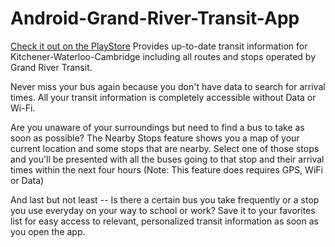 # Android-Grand-River-Transit-App

[Check it out on the PlayStore](https://play.google.com/store/apps/details?id=ca.simba.grtwaterloo&hl=en)
Provides up-to-date transit information for Kitchener-Waterloo-Cambridge including all routes and stops operated by Grand River Transit.

Never miss your bus again because you don't have data to search for arrival times. All your transit information is completely accessible without Data or Wi-Fi.

Are you unaware of your surroundings but need to find a bus to take as soon as possible? The Nearby Stops feature shows you a map of your current location and some stops that are nearby. Select one of those stops and you'll be presented with all the buses going to that stop and their arrival times within the next four hours (Note: This feature does requires GPS, WiFi or Data)

And last but not least -- Is there a certain bus you take frequently or a stop you use everyday on your way to school or work? Save it to your favorites list for easy access to relevant, personalized transit information as soon as you open the app.

